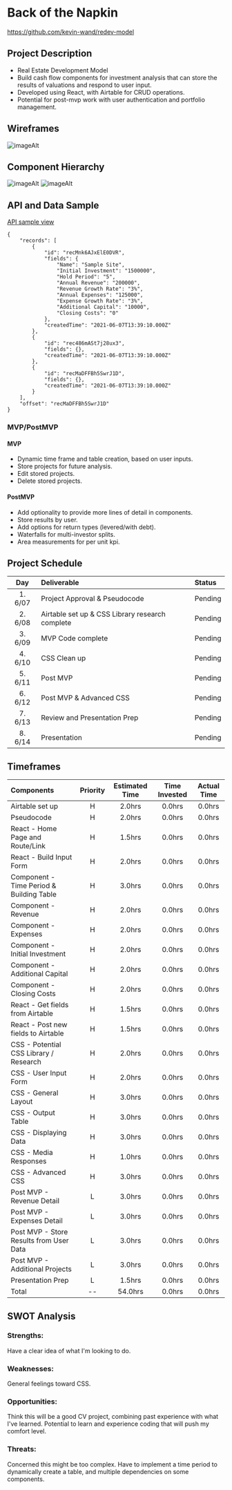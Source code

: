 # Back of the Napkin

https://github.com/kevin-wand/redev-model

## Project Description

- Real Estate Development Model
- Build cash flow components for investment analysis that can store the results of valuations and respond to user input.
- Developed using React, with Airtable for CRUD operations.
- Potential for post-mvp work with user authentication and portfolio management.

## Wireframes

![imageAlt](https://i.imgur.com/gq0tWLi.png)

## Component Hierarchy

![imageAlt](https://i.imgur.com/g2Xa0uV.png)
![imageAlt](https://i.imgur.com/UMf5rUC.png)

## API and Data Sample

[API sample view](https://airtable.com/tblXESHGhEtSdSbOR/viwUzekh3E8Srh0by?blocks=hide)

```
{
    "records": [
        {
            "id": "recMnk6AJxElE0DVR",
            "fields": {
                "Name": "Sample Site",
                "Initial Investment": "1500000",
                "Hold Period": "5",
                "Annual Revenue": "200000",
                "Revenue Growth Rate": "3%",
                "Annual Expenses": "125000",
                "Expense Growth Rate": "3%",
                "Additional Capital": "10000",
                "Closing Costs": "0"
            },
            "createdTime": "2021-06-07T13:39:10.000Z"
        },
        {
            "id": "rec486mASt7j28ux3",
            "fields": {},
            "createdTime": "2021-06-07T13:39:10.000Z"
        },
        {
            "id": "recMaDFFBh5SwrJ1D",
            "fields": {},
            "createdTime": "2021-06-07T13:39:10.000Z"
        }
    ],
    "offset": "recMaDFFBh5SwrJ1D"
}
```

### MVP/PostMVP

#### MVP

- Dynamic time frame and table creation, based on user inputs.
- Store projects for future analysis.
- Edit stored projects.
- Delete stored projects.

#### PostMVP

- Add optionality to provide more lines of detail in components.
- Store results by user.
- Add options for return types (levered/with debt).
- Waterfalls for multi-investor splits.
- Area measurements for per unit kpi.

## Project Schedule

|   Day   | Deliverable                                     | Status  |
| :-----: | :---------------------------------------------- | :------ |
| 1. 6/07 | Project Approval & Pseudocode                   | Pending |
| 2. 6/08 | Airtable set up & CSS Library research complete | Pending |
| 3. 6/09 | MVP Code complete                               | Pending |
| 4. 6/10 | CSS Clean up                                    | Pending |
| 5. 6/11 | Post MVP                                        | Pending |
| 6. 6/12 | Post MVP & Advanced CSS                         | Pending |
| 7. 6/13 | Review and Presentation Prep                    | Pending |
| 8. 6/14 | Presentation                                    | Pending |

## Timeframes

| Components                               | Priority | Estimated Time | Time Invested | Actual Time |
| :--------------------------------------- | :------: | :------------: | :-----------: | :---------: |
| Airtable set up                          |    H     |     2.0hrs     |    0.0hrs     |   0.0hrs    |
| Pseudocode                               |    H     |     2.0hrs     |    0.0hrs     |   0.0hrs    |
| React - Home Page and Route/Link         |    H     |     1.5hrs     |    0.0hrs     |   0.0hrs    |
| React - Build Input Form                 |    H     |     2.0hrs     |    0.0hrs     |   0.0hrs    |
| Component - Time Period & Building Table |    H     |     3.0hrs     |    0.0hrs     |   0.0hrs    |
| Component - Revenue                      |    H     |     2.0hrs     |    0.0hrs     |   0.0hrs    |
| Component - Expenses                     |    H     |     2.0hrs     |    0.0hrs     |   0.0hrs    |
| Component - Initial Investment           |    H     |     2.0hrs     |    0.0hrs     |   0.0hrs    |
| Component - Additional Capital           |    H     |     2.0hrs     |    0.0hrs     |   0.0hrs    |
| Component - Closing Costs                |    H     |     2.0hrs     |    0.0hrs     |   0.0hrs    |
| React - Get fields from Airtable         |    H     |     1.5hrs     |    0.0hrs     |   0.0hrs    |
| React - Post new fields to Airtable      |    H     |     1.5hrs     |    0.0hrs     |   0.0hrs    |
| CSS - Potential CSS Library / Research   |    H     |     2.0hrs     |    0.0hrs     |   0.0hrs    |
| CSS - User Input Form                    |    H     |     2.0hrs     |    0.0hrs     |   0.0hrs    |
| CSS - General Layout                     |    H     |     3.0hrs     |    0.0hrs     |   0.0hrs    |
| CSS - Output Table                       |    H     |     3.0hrs     |    0.0hrs     |   0.0hrs    |
| CSS - Displaying Data                    |    H     |     3.0hrs     |    0.0hrs     |   0.0hrs    |
| CSS - Media Responses                    |    H     |     1.0hrs     |    0.0hrs     |   0.0hrs    |
| CSS - Advanced CSS                       |    H     |     3.0hrs     |    0.0hrs     |   0.0hrs    |
| Post MVP - Revenue Detail                |    L     |     3.0hrs     |    0.0hrs     |   0.0hrs    |
| Post MVP - Expenses Detail               |    L     |     3.0hrs     |    0.0hrs     |   0.0hrs    |
| Post MVP - Store Results from User Data  |    L     |     3.0hrs     |    0.0hrs     |   0.0hrs    |
| Post MVP - Additional Projects           |    L     |     3.0hrs     |    0.0hrs     |   0.0hrs    |
| Presentation Prep                        |    L     |     1.5hrs     |    0.0hrs     |   0.0hrs    |
| Total                                    |    --    |    54.0hrs     |    0.0hrs     |   0.0hrs    |

## SWOT Analysis

### Strengths:

Have a clear idea of what I'm looking to do.

### Weaknesses:

General feelings toward CSS.

### Opportunities:

Think this will be a good CV project, combining past experience with what I've learned. Potential to learn and experience coding that will push my comfort level.

### Threats:

Concerned this might be too complex. Have to implement a time period to dynamically create a table, and multiple dependencies on some components.
